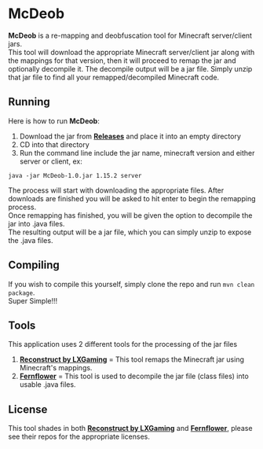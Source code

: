 # McDeob
**McDeob** is a re-mapping and deobfuscation tool for Minecraft server/client jars.   
This tool will download the appropriate Minecraft server/client jar along with the mappings for that version, 
then it will proceed to remap the jar and optionally decompile it. The decompile output will be a jar file.
Simply unzip that jar file to find all your remapped/decompiled Minecraft code.

## Running
Here is how to run **McDeob**:
1) Download the jar from [**Releases**](https://github.com/ShaneBeeStudios/McDeob/releases) and place it into an empty directory
2) CD into that directory
3) Run the command line include the jar name, minecraft version and either server or client, ex:
```
java -jar McDeob-1.0.jar 1.15.2 server
```
The process will start with downloading the appropriate files. After downloads are finished you will be asked
to hit enter to begin the remapping process.  
Once remapping has finished, you will be given the option to decompile the jar into .java files.   
The resulting output will be a jar file, which you can simply unzip to expose the .java files.

## Compiling
If you wish to compile this yourself, simply clone the repo and run `mvn clean package`.   
Super Simple!!!

## Tools
This application uses 2 different tools for the processing of the jar files
1) [**Reconstruct by LXGaming**](https://github.com/LXGaming/Reconstruct) = This tool remaps the Minecraft jar using Minecraft's mappings. 
2) [**Fernflower**](https://github.com/fesh0r/fernflower) = This tool is used to decompile the jar file (class files) into usable .java files.

## License
This tool shades in both [**Reconstruct by LXGaming**](https://github.com/LXGaming/Reconstruct) and [**Fernflower**](https://github.com/fesh0r/fernflower),
please see their repos for the appropriate licenses. 
